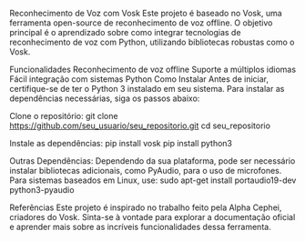 Reconhecimento de Voz com Vosk
Este projeto é baseado no Vosk, uma ferramenta open-source de reconhecimento de voz offline. O objetivo principal é o aprendizado sobre como integrar tecnologias de reconhecimento de voz com Python, utilizando bibliotecas robustas como o Vosk.

Funcionalidades
Reconhecimento de voz offline
Suporte a múltiplos idiomas
Fácil integração com sistemas Python
Como Instalar
Antes de iniciar, certifique-se de ter o Python 3 instalado em seu sistema. Para instalar as dependências necessárias, siga os passos abaixo:

Clone o repositório:
git clone https://github.com/seu_usuario/seu_repositorio.git
cd seu_repositorio

Instale as dependências:
pip install vosk
pip install python3

Outras Dependências: Dependendo da sua plataforma, pode ser necessário instalar bibliotecas adicionais, como PyAudio, para o uso de microfones. Para sistemas baseados em Linux, use:
sudo apt-get install portaudio19-dev python3-pyaudio

Referências
Este projeto é inspirado no trabalho feito pela Alpha Cephei, criadores do Vosk. Sinta-se à vontade para explorar a documentação oficial e aprender mais sobre as incríveis funcionalidades dessa ferramenta.

